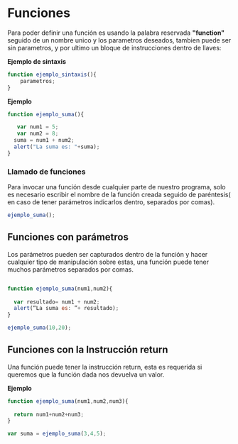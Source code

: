 # Funciones

Para poder definir una función es usando la palabra reservada **"function"** seguido de un nombre unico y los parametros deseados, tambien puede ser sin parametros, y por ultimo un bloque de instrucciones dentro de llaves:

**Ejemplo de sintaxis**

```javascript
function ejemplo_sintaxis(){
    parametros;
}
```

**Ejemplo**
```javascript
function ejemplo_suma(){

   var num1 = 5;
   var num2 = 8;
  suma = num1 + num2;
  alert("La suma es: "+suma);
}
```

### **Llamado de funciones**

Para invocar una función desde cualquier parte de nuestro programa, solo es necesario escribir el nombre de la función creada seguido de paréntesis( en caso de tener parámetros indicarlos dentro, separados por comas).

```javascript
ejemplo_suma();
```
## **Funciones con parámetros**

 Los parámetros pueden ser capturados dentro de la función y hacer cualquier tipo de manipulación sobre estas, una función puede tener muchos parámetros separados por comas.

```javascript

function ejemplo_suma(num1,num2){
  
  var resultado= num1 + num2;
  alert(“La suma es: ”+ resultado);
}

ejemplo_suma(10,20);
```

## **Funciones con la Instrucción return**

Una función puede tener la instrucción return, esta es requerida si queremos que la función dada nos devuelva un valor.

**Ejemplo**
```javascript
function ejemplo_suma(num1,num2,num3){
  
  return num1+num2+num3;
}

var suma = ejemplo_suma(3,4,5);
```